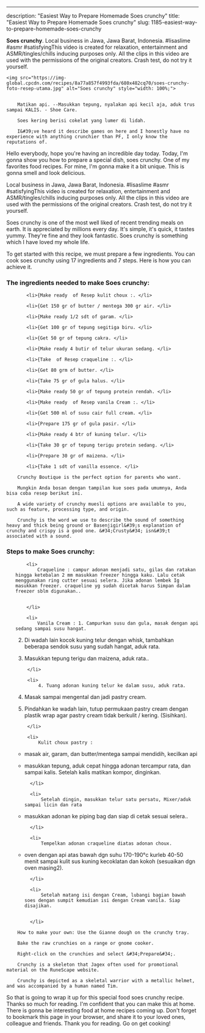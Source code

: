 ---
description: "Easiest Way to Prepare Homemade Soes crunchy"
title: "Easiest Way to Prepare Homemade Soes crunchy"
slug: 1185-easiest-way-to-prepare-homemade-soes-crunchy

<p>
	<strong>Soes crunchy</strong>. 
	Local business in Jawa, Jawa Barat, Indonesia. #lisaslime #asmr #satisfyingThis video is created for relaxation, entertainment and ASMR/tingles/chills inducing purposes only. All the clips in this video are used with the permissions of the original creators. Crash test, do not try it yourself.
</p>
<p>
	
	<img src="https://img-global.cpcdn.com/recipes/8a77a857f4993fda/680x482cq70/soes-crunchy-foto-resep-utama.jpg" alt="Soes crunchy" style="width: 100%;">
	
	
		Matikan api. --Masukkan tepung, nyalakan api kecil aja, aduk trus sampai KALIS. - Shoe Care.
	
		Soes kering berisi cokelat yang lumer di lidah.
	
		I&#39;ve heard it describe games on here and I honestly have no experience with anything crunchier than PF, I only know the reputations of.
	
</p>
<p>
	Hello everybody, hope you're having an incredible day today. Today, I'm gonna show you how to prepare a special dish, soes crunchy. One of my favorites food recipes. For mine, I'm gonna make it a bit unique. This is gonna smell and look delicious.
</p>
	
<p>
	Local business in Jawa, Jawa Barat, Indonesia. #lisaslime #asmr #satisfyingThis video is created for relaxation, entertainment and ASMR/tingles/chills inducing purposes only. All the clips in this video are used with the permissions of the original creators. Crash test, do not try it yourself.
</p>
<p>
	Soes crunchy is one of the most well liked of recent trending meals on earth. It is appreciated by millions every day. It's simple, it's quick, it tastes yummy. They're fine and they look fantastic. Soes crunchy is something which I have loved my whole life.
</p>

<p>
To get started with this recipe, we must prepare a few ingredients. You can cook soes crunchy using 17 ingredients and 7 steps. Here is how you can achieve it.
</p>

<h3>The ingredients needed to make Soes crunchy:</h3>

<ol>
	
		<li>{Make ready  of Resep kulit choux :. </li>
	
		<li>{Get 150 gr of butter / mentega 300 gr air. </li>
	
		<li>{Make ready 1/2 sdt of garam. </li>
	
		<li>{Get 100 gr of tepung segitiga biru. </li>
	
		<li>{Get 50 gr of tepung cakra. </li>
	
		<li>{Make ready 4 butir of telur ukuran sedang. </li>
	
		<li>{Take  of Resep craqueline :. </li>
	
		<li>{Get 80 grm of butter. </li>
	
		<li>{Take 75 gr of gula halus. </li>
	
		<li>{Make ready 50 gr of tepung protein rendah. </li>
	
		<li>{Make ready  of Resep vanila Cream :. </li>
	
		<li>{Get 500 ml of susu cair full cream. </li>
	
		<li>{Prepare 175 gr of gula pasir. </li>
	
		<li>{Make ready 4 btr of kuning telur. </li>
	
		<li>{Take 30 gr of tepung terigu protein sedang. </li>
	
		<li>{Prepare 30 gr of maizena. </li>
	
		<li>{Take 1 sdt of vanilla essence. </li>
	
</ol>
<p>
	
		Crunchy Boutique is the perfect option for parents who want.
	
		Mungkin Anda bosan dengan tampilan kue soes pada umumnya, Anda bisa coba resep berikut ini.
	
		A wide variety of crunchy muesli options are available to you, such as feature, processing type, and origin.
	
		Crunchy is the word we use to describe the sound of something heavy and thick being ground or Basenjigirl&#39;s explanation of crunchy and crispy is a good one. &#34;Crusty&#34; isn&#39;t associated with a sound.
	
</p>

<h3>Steps to make Soes crunchy:</h3>

<ol>
	
		<li>
			Craqueline : campur adonan menjadi satu, gilas dan ratakan hingga ketebalan 2 mm masukkan freezer hingga kaku. Lalu cetak menggunakan ring cutter sesuai selera. Jika adonan lembek Ig masukkan freezer. craqueline yg sudah dicetak harus Simpan dalam freezer sblm digunakan..
			
			
		</li>
	
		<li>
			Vanila Cream : 1. Campurkan susu dan gula, masak dengan api sedang sampai susu hangat.
2. Di wadah lain kocok kuning telur dengan whisk, tambahkan beberapa sendok susu yang sudah hangat, aduk rata.
3. Masukkan tepung terigu dan maizena, aduk rata..
			
			
		</li>
	
		<li>
			4. Tuang adonan kuning telur ke dalam susu, aduk rata.
5. Masak sampai mengental dan jadi pastry cream. 
6. Pindahkan ke wadah lain, tutup permukaan pastry cream dengan plastik wrap agar pastry cream tidak berkulit / kering. (Sisihkan).
			
			
		</li>
	
		<li>
			Kulit choux pastry :

* masak air, garam, dan butter/mentega sampai mendidih, kecilkan api
* masukkan tepung, aduk cepat hingga adonan tercampur rata, dan sampai kalis. Setelah kalis matikan kompor, dinginkan.
			
			
		</li>
	
		<li>
			Setelah dingin, masukkan telur satu persatu, Mixer/aduk sampai licin dan rata
* masukkan adonan ke piping bag dan siap di cetak sesuai selera..
			
			
		</li>
	
		<li>
			Tempelkan adonan craqueline diatas adonan choux. 
* oven dengan api atas bawah dgn suhu 170-190°c kurleb 40-50 menit sampai kulit sus kuning kecoklatan dan kokoh (sesuaikan dgn oven masing2).
			
			
		</li>
	
		<li>
			Setelah matang isi dengan Cream, lubangi bagian bawah soes dengan sumpit kemudian isi dengan Cream vanila. Siap disajikan.
			
			
		</li>
	
</ol>

<p>
	
		How to make your own: Use the Gianne dough on the crunchy tray.
	
		Bake the raw crunchies on a range or gnome cooker.
	
		Right-click on the crunchies and select &#34;Prepare&#34;.
	
		Crunchy is a skeleton that Jagex often used for promotional material on the RuneScape website.
	
		Crunchy is depicted as a skeletal warrior with a metallic helmet, and was accompanied by a human named Tim.
	
</p>

<p>
	So that is going to wrap it up for this special food soes crunchy recipe. Thanks so much for reading. I'm confident that you can make this at home. There is gonna be interesting food at home recipes coming up. Don't forget to bookmark this page in your browser, and share it to your loved ones, colleague and friends. Thank you for reading. Go on get cooking!
</p>
